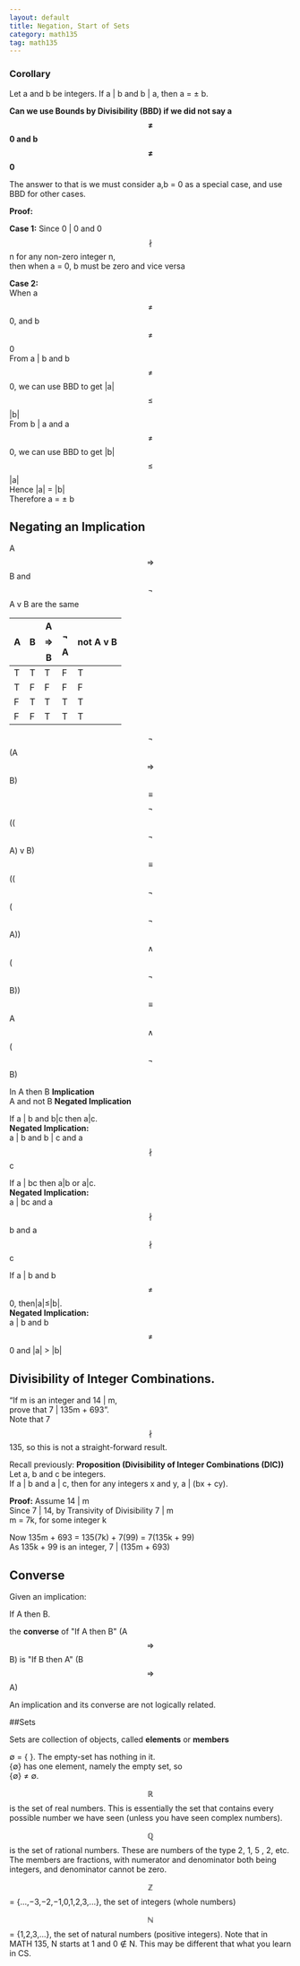```yaml
---
layout: default
title: Negation, Start of Sets
category: math135
tag: math135
---
```


### Corollary

Let a and b be integers. If a \| b and b \| a, then a = ± b.

**Can we use Bounds by Divisibility (BBD) if we did not say a $$\ne$$ 0 and b $$\ne$$ 0**

The answer to that is we must consider a,b = 0 as a special case, and use BBD for other cases.

**Proof:**  

**Case 1:**
Since 0 | 0 and 0 $$\nmid$$ n for any non-zero integer n,  
then when a = 0, b must be zero and vice versa

**Case 2:**  
When a $$\ne$$ 0, and b $$\ne$$ 0  
From a | b and b $$\ne$$ 0, we can use BBD to get |a| $$\le$$ |b|  
From b | a and a $$\ne$$ 0, we can use BBD to get |b| $$\le$$ |a|  
Hence |a| = |b|  
Therefore a = ± b  

## Negating an Implication

A $$\Rightarrow$$ B and $$\lnot$$A v B are the same

| A | B | A $$\Rightarrow$$ B | $$\lnot$$A | not A v B |
|---|---|--------|-------|-----------|
| T | T | T      | F     | T         |
| T | F | F      | F     | F         |
| F | T | T      | T     | T         |
| F | F | T      | T     | T         |

$$\lnot$$(A $$\Rightarrow$$ B) $$\equiv$$ $$\lnot$$(($$\lnot$$A) v B)  
$$\equiv$$ (($$\lnot$$($$\lnot$$A)) $$\land$$ ($$\lnot$$ B))  
$$\equiv$$ A $$\land$$ ($$\lnot$$ B)  

In A then B **Implication**  
A and not B **Negated Implication**  

If a \| b and b\|c then a\|c.  
**Negated Implication:**  
a \| b and b \| c and a $$\nmid$$ c  

If a \| bc then a\|b or a\|c.  
**Negated Implication:**  
a \| bc and a $$\nmid$$ b and a $$\nmid$$ c

If a \| b and b $$\ne$$ 0, then\|a\|≤\|b\|.  
**Negated Implication:**  
a \| b and b $$\ne$$ 0 and \|a\| > \|b\|

## Divisibility of Integer Combinations.
“If m is an integer and 14 \| m,  
prove that 7 \| 135m + 693”.  
Note that 7 $$\nmid$$ 135, so this is not a straight-forward result.

Recall previously: **Proposition (Divisibility of Integer Combinations (DIC))**  
Let a, b and c be integers.  
If a \| b and a \| c, then for any integers x and y, a \| (bx + cy).  

**Proof:**
Assume 14 \| m  
Since 7 \| 14, by Transivity of Divisibility 7 \| m  
m = 7k, for some integer k  

Now 135m + 693 = 135(7k) + 7(99) = 7(135k + 99)  
As 135k + 99 is an integer, 7 \| (135m + 693)  

## Converse

Given an implication:

If A then B.

the **converse** of "If A then B" (A $$\Rightarrow$$ B)
is "If B then A"                  (B $$\Rightarrow$$ A)  

An implication and its converse are not logically related.

##Sets

Sets are collection of objects, called **elements** or **members**

∅ = { }. The empty-set has nothing in it.  
{∅} has one element, namely the empty set, so  
{∅} ≠ ∅.  

$$\mathbb{R}$$ is the set of real numbers. This is essentially the set that contains every possible number we have seen (unless you have seen complex numbers).  

$$\mathbb{Q}$$ is the set of rational numbers. These are numbers of the type 2, 1, 5 , 2, etc. The members
are fractions, with numerator and denominator both being integers, and denominator cannot be zero.

$$\mathbb{Z}$$ = {...,−3,−2,−1,0,1,2,3,...}, the set of integers (whole numbers)  

$$\mathbb{N}$$ = {1,2,3,...}, the set of natural numbers (positive integers). Note that in MATH 135, N starts at 1 and 0 ∉ N. This may be different that what you learn in CS.
